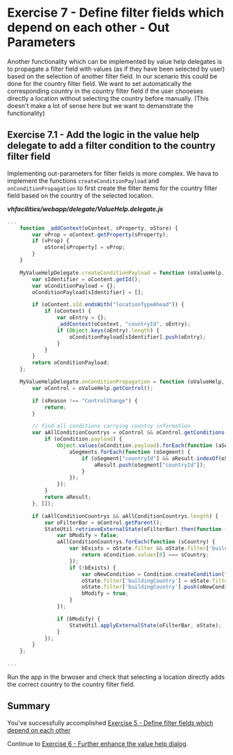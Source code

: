 # Exercise 7 - Define filter fields which depend on each other - Out Parameters

Another functionality which can be implemented by value help delegates is to propagate a filter field with values (as if they have been selected by user) based on the selection of another filter field. In our scenario this could be done for the country filter field. We want to set automatically the corresponding country in the country filter field if the user chooeses directly a location without selecting the country before manually. (This doesn't make a lot of sense here but we want to demanstrate the functionality)

## Exercise 7.1 - Add the logic in the value help delegate to add a filter condition to the country filter field

Implementing out-parameters for filter fields is more complex. We hava to implement the functions `createConditionPayload` and `onConditionPropagation` to first create the filter items for the country filter field based on the country of the selected location. 

***vhfacilities/webapp/delegate/ValueHelp.delegate.js***

```javascript
...
	function _addContext(oContext, sProperty, oStore) {
		var vProp = oContext.getProperty(sProperty);
		if (vProp) {
			oStore[sProperty] = vProp;
		}
	}

	MyValueHelpDelegate.createConditionPayload = function (oValueHelp, oContent, aValues, oContext) {
		var sIdentifier = oContent.getId();
		var oConditionPayload = {};
		oConditionPayload[sIdentifier] = [];

		if (oContent.sId.endsWith("locationTypeAhead")) {
			if (oContext) {
				var oEntry = {};
				_addContext(oContext, "countryId", oEntry);
				if (Object.keys(oEntry).length) {
					oConditionPayload[sIdentifier].push(oEntry);
				}
			}
		}
		return oConditionPayload;
	};

	MyValueHelpDelegate.onConditionPropagation = function (oValueHelp, sReason, oConfig) {
		var oControl = oValueHelp.getControl();

		if (sReason !== "ControlChange") {
			return;
		}

		// find all conditions carrying country information
		var aAllConditionCountrys = oControl && oControl.getConditions().reduce(function (aResult, oCondition) {
			if (oCondition.payload) {
				Object.values(oCondition.payload).forEach(function (aSegments) {
					aSegments.forEach(function (oSegment) {
						if (oSegment["countryId"] && aResult.indexOf(oSegment["countryId"]) === -1) {
							aResult.push(oSegment["countryId"]);
						}
					});
				});
			}
			return aResult;
		}, []);

		if (aAllConditionCountrys && aAllConditionCountrys.length) {
			var oFilterBar = oControl.getParent();
			StateUtil.retrieveExternalState(oFilterBar).then(function (oState) {
				var bModify = false;
				aAllConditionCountrys.forEach(function (sCountry) {
					var bExists = oState.filter && oState.filter['buildingCountry'] && oState.filter['buildingCountry'].find(function (oCondition) {
						return oCondition.values[0] === sCountry;
					});
					if (!bExists) {
						var oNewCondition = Condition.createCondition("EQ", [sCountry], undefined, undefined, ConditionValidated.Validated);
						oState.filter['buildingCountry'] = oState.filter && oState.filter['buildingCountry'] || [];
						oState.filter['buildingCountry'].push(oNewCondition);
						bModify = true;
					}
				});

				if (bModify) {
					StateUtil.applyExternalState(oFilterBar, oState);
				}
			});
		}
	};

...
```

Run the app in the brwoser and check that selecting a location directly adds the correct country to the country filter field.


## Summary

You've successfully accomplished [Exercise 5 - Define filter fields which depend on each other](#exercise-5---define-filter-fields-which-depend-on-each-other)

Continue to [Exercise 6 - Further enhance the value help dialog](../ex6/README.md).
